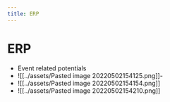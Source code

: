 ```yaml
---
title: ERP
---
```


# ERP
- Event related potentials
- ![[../assets/Pasted image 20220502154125.png]]- 
- ![[../assets/Pasted image 20220502154154.png]]
- ![[../assets/Pasted image 20220502154210.png]]


























